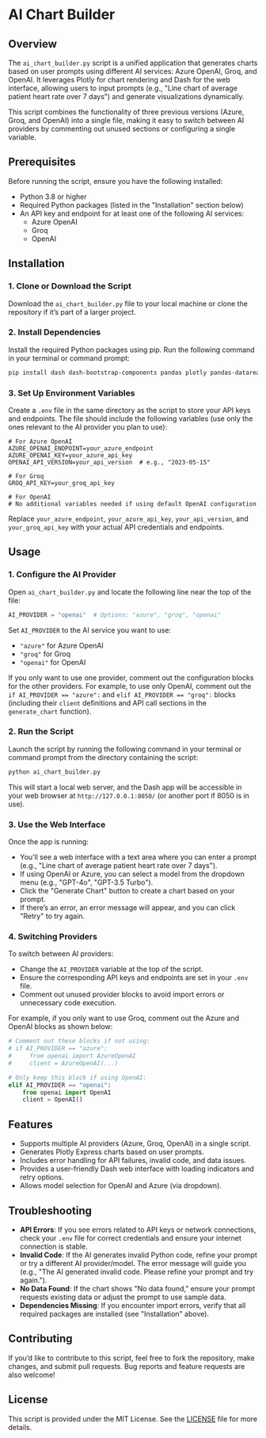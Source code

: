 # AI Chart Builder

## Overview

The `ai_chart_builder.py` script is a unified application that generates charts based on user prompts using different AI services: Azure OpenAI, Groq, and OpenAI. It leverages Plotly for chart rendering and Dash for the web interface, allowing users to input prompts (e.g., "Line chart of average patient heart rate over 7 days") and generate visualizations dynamically.

This script combines the functionality of three previous versions (Azure, Groq, and OpenAI) into a single file, making it easy to switch between AI providers by commenting out unused sections or configuring a single variable.

## Prerequisites

Before running the script, ensure you have the following installed:

- Python 3.8 or higher
- Required Python packages (listed in the "Installation" section below)
- An API key and endpoint for at least one of the following AI services:
  - Azure OpenAI
  - Groq
  - OpenAI

## Installation

### 1. Clone or Download the Script

Download the `ai_chart_builder.py` file to your local machine or clone the repository if it’s part of a larger project.

### 2. Install Dependencies

Install the required Python packages using pip. Run the following command in your terminal or command prompt:

```bash
pip install dash dash-bootstrap-components pandas plotly pandas-datareader openai groq python-dotenv
```

### 3. Set Up Environment Variables

Create a `.env` file in the same directory as the script to store your API keys and endpoints. The file should include the following variables (use only the ones relevant to the AI provider you plan to use):

```env
# For Azure OpenAI
AZURE_OPENAI_ENDPOINT=your_azure_endpoint
AZURE_OPENAI_KEY=your_azure_api_key
OPENAI_API_VERSION=your_api_version  # e.g., "2023-05-15"

# For Groq
GROQ_API_KEY=your_groq_api_key

# For OpenAI
# No additional variables needed if using default OpenAI configuration
```

Replace `your_azure_endpoint`, `your_azure_api_key`, `your_api_version`, and `your_groq_api_key` with your actual API credentials and endpoints.

## Usage

### 1. Configure the AI Provider

Open `ai_chart_builder.py` and locate the following line near the top of the file:

```python
AI_PROVIDER = "openai"  # Options: "azure", "groq", "openai"
```

Set `AI_PROVIDER` to the AI service you want to use:

- `"azure"` for Azure OpenAI
- `"groq"` for Groq
- `"openai"` for OpenAI

If you only want to use one provider, comment out the configuration blocks for the other providers. For example, to use only OpenAI, comment out the `if AI_PROVIDER == "azure":` and `elif AI_PROVIDER == "groq":` blocks (including their `client` definitions and API call sections in the `generate_chart` function).

### 2. Run the Script

Launch the script by running the following command in your terminal or command prompt from the directory containing the script:

```bash
python ai_chart_builder.py
```

This will start a local web server, and the Dash app will be accessible in your web browser at `http://127.0.0.1:8050/` (or another port if 8050 is in use).

### 3. Use the Web Interface

Once the app is running:

- You’ll see a web interface with a text area where you can enter a prompt (e.g., "Line chart of average patient heart rate over 7 days").
- If using OpenAI or Azure, you can select a model from the dropdown menu (e.g., "GPT-4o", "GPT-3.5 Turbo").
- Click the "Generate Chart" button to create a chart based on your prompt.
- If there’s an error, an error message will appear, and you can click "Retry" to try again.

### 4. Switching Providers

To switch between AI providers:

- Change the `AI_PROVIDER` variable at the top of the script.
- Ensure the corresponding API keys and endpoints are set in your `.env` file.
- Comment out unused provider blocks to avoid import errors or unnecessary code execution.

For example, if you only want to use Groq, comment out the Azure and OpenAI blocks as shown below:

```python
# Comment out these blocks if not using:
# if AI_PROVIDER == "azure":
#     from openai import AzureOpenAI
#     client = AzureOpenAI(...)

# Only keep this block if using OpenAI:
elif AI_PROVIDER == "openai":
    from openai import OpenAI
    client = OpenAI()
```

## Features

- Supports multiple AI providers (Azure, Groq, OpenAI) in a single script.
- Generates Plotly Express charts based on user prompts.
- Includes error handling for API failures, invalid code, and data issues.
- Provides a user-friendly Dash web interface with loading indicators and retry options.
- Allows model selection for OpenAI and Azure (via dropdown).

## Troubleshooting

- **API Errors**: If you see errors related to API keys or network connections, check your `.env` file for correct credentials and ensure your internet connection is stable.
- **Invalid Code**: If the AI generates invalid Python code, refine your prompt or try a different AI provider/model. The error message will guide you (e.g., "The AI generated invalid code. Please refine your prompt and try again.").
- **No Data Found**: If the chart shows "No data found," ensure your prompt requests existing data or adjust the prompt to use sample data.
- **Dependencies Missing**: If you encounter import errors, verify that all required packages are installed (see "Installation" above).

## Contributing

If you’d like to contribute to this script, feel free to fork the repository, make changes, and submit pull requests. Bug reports and feature requests are also welcome!

## License

This script is provided under the MIT License. See the [LICENSE](LICENSE) file for more details.
